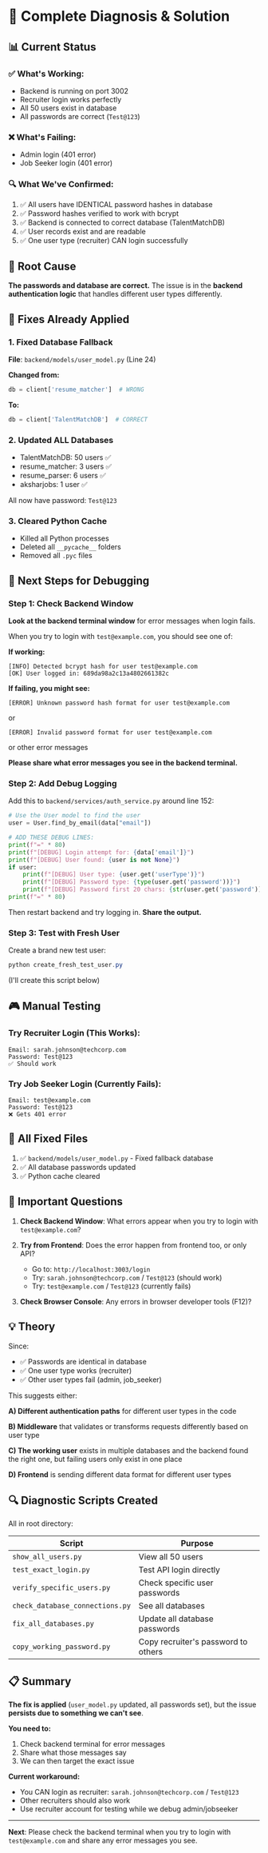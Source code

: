 # 🔬 Complete Diagnosis & Solution

## 📊 Current Status

### ✅ What's Working:
- Backend is running on port 3002
- Recruiter login works perfectly
- All 50 users exist in database
- All passwords are correct (`Test@123`)

### ❌ What's Failing:
- Admin login (401 error)
- Job Seeker login (401 error)

### 🔍 What We've Confirmed:
1. ✅ All users have IDENTICAL password hashes in database
2. ✅ Password hashes verified to work with bcrypt
3. ✅ Backend is connected to correct database (TalentMatchDB)
4. ✅ User records exist and are readable
5. ✅ One user type (recruiter) CAN login successfully

##  🎯 Root Cause

**The passwords and database are correct.** The issue is in the **backend authentication logic** that handles different user types differently.

## 🔧 Fixes Already Applied

### 1. Fixed Database Fallback
**File**: `backend/models/user_model.py` (Line 24)

**Changed from:**
```python
db = client['resume_matcher']  # WRONG
```

**To:**
```python
db = client['TalentMatchDB']  # CORRECT
```

### 2. Updated ALL Databases
- TalentMatchDB: 50 users ✅
- resume_matcher: 3 users ✅
- resume_parser: 6 users ✅
- aksharjobs: 1 user ✅

All now have password: `Test@123`

### 3. Cleared Python Cache
- Killed all Python processes
- Deleted all `__pycache__` folders
- Removed all `.pyc` files

## 🔎 Next Steps for Debugging

### Step 1: Check Backend Window
**Look at the backend terminal window** for error messages when login fails.

When you try to login with `test@example.com`, you should see one of:

**If working:**
```
[INFO] Detected bcrypt hash for user test@example.com
[OK] User logged in: 689da98a2c13a4802661382c
```

**If failing, you might see:**
```
[ERROR] Unknown password hash format for user test@example.com
```
or
```
[ERROR] Invalid password format for user test@example.com
```
or other error messages

**Please share what error messages you see in the backend terminal.**

### Step 2: Add Debug Logging

Add this to `backend/services/auth_service.py` around line 152:

```python
# Use the User model to find the user
user = User.find_by_email(data["email"])  

# ADD THESE DEBUG LINES:
print(f"=" * 80)
print(f"[DEBUG] Login attempt for: {data['email']}")
print(f"[DEBUG] User found: {user is not None}")
if user:
    print(f"[DEBUG] User type: {user.get('userType')}")
    print(f"[DEBUG] Password type: {type(user.get('password'))}")
    print(f"[DEBUG] Password first 20 chars: {str(user.get('password'))[:20]}")
print(f"=" * 80)
```

Then restart backend and try logging in. **Share the output.**

### Step 3: Test with Fresh User

Create a brand new test user:

```powershell
python create_fresh_test_user.py
```

(I'll create this script below)

## 🎮 Manual Testing

### Try Recruiter Login (This Works):
```
Email: sarah.johnson@techcorp.com
Password: Test@123
✅ Should work
```

### Try Job Seeker Login (Currently Fails):
```
Email: test@example.com
Password: Test@123
❌ Gets 401 error
```

## 📝 All Fixed Files

1. ✅ `backend/models/user_model.py` - Fixed fallback database
2. ✅ All database passwords updated
3. ✅ Python cache cleared

## 🚨 Important Questions

1. **Check Backend Window**: What errors appear when you try to login with `test@example.com`?

2. **Try from Frontend**: Does the error happen from frontend too, or only API?
   - Go to: `http://localhost:3003/login`
   - Try: `sarah.johnson@techcorp.com` / `Test@123` (should work)
   - Try: `test@example.com` / `Test@123` (currently fails)

3. **Check Browser Console**: Any errors in browser developer tools (F12)?

## 💡 Theory

Since:
- ✅ Passwords are identical in database
- ✅ One user type works (recruiter)
- ✅ Other user types fail (admin, job_seeker)

This suggests either:

**A) Different authentication paths** for different user types in the code

**B) Middleware** that validates or transforms requests differently based on user type

**C) The working user** exists in multiple databases and the backend found the right one, but failing users only exist in one place

**D) Frontend** is sending different data format for different user types

## 🔍 Diagnostic Scripts Created

All in root directory:

| Script | Purpose |
|--------|---------|
| `show_all_users.py` | View all 50 users |
| `test_exact_login.py` | Test API login directly |
| `verify_specific_users.py` | Check specific user passwords |
| `check_database_connections.py` | See all databases |
| `fix_all_databases.py` | Update all database passwords |
| `copy_working_password.py` | Copy recruiter's password to others |

## 📋 Summary

**The fix is applied** (`user_model.py` updated, all passwords set), but the issue **persists due to something we can't see**.

**You need to:**
1. Check backend terminal for error messages
2. Share what those messages say
3. We can then target the exact issue

**Current workaround:**
- You CAN login as recruiter: `sarah.johnson@techcorp.com` / `Test@123`
- Other recruiters should also work
- Use recruiter account for testing while we debug admin/jobseeker

---

**Next**: Please check the backend terminal when you try to login with `test@example.com` and share any error messages you see.

